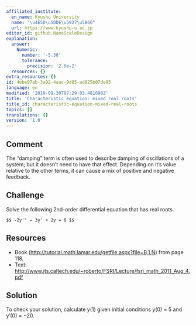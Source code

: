 ```yaml
---
affiliated_institute:
  en_name: Kyushu University
  name: "\u4E5D\u5DDE\u5927\u5B66"
  url: https://www.kyushu-u.ac.jp
editor_id: github.NanoScaleDesign
explanation:
  answer:
    Numeric:
      number: '-5.38'
      tolerance:
        precision: '2.0e-2'
  resources: {}
extra_resources: {}
id: 4ebe97ab-3a92-4aac-9d05-ad825b07de95
language: en
modified: '2019-09-30T07:29:03.481698Z'
title: 'Characteristic equation: mixed real roots'
title_id: characteristic-equation-mixed-real-roots
topics: []
translations: {}
version: '1.0'
---
```


## Comment
The “damping” term is often used to describe damping of oscillations of a system; but it doesn’t need to have that effect. Depending on it’s value relative to the other terms, it can cause a mix of positive and negative feedback.

## Challenge

Solve the following 2nd-order differential equation that has real roots.

`$$ -2y'' − 3y' + 2y = 0 $$`

## Resources

- Book (http://tutorial.math.lamar.edu/getfile.aspx?file=B,1,N) from page 118.
- Text: http://www.its.caltech.edu/~roberto/FSRI/Lecture/fsri_math_2011_Aug_4.pdf

## Solution

To check your solution, calculate y(1) given initial conditions y(0) = 5 and y′(0) = −20.

